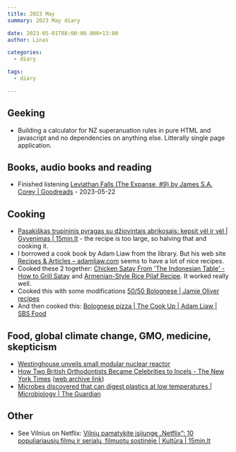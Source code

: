 ```yaml
---
title: 2023 May
summary: 2023 May diary

date: 2023-05-01T08:00:00.000+13:00
author: Linas

categories:
  - diary

tags:
  - diary

---
```


## Geeking

* Building a calculator for NZ superanuation rules in pure HTML and javascript and no dependencies on anything else. Litterally single page application.

## Books, audio books and reading

* Finished listening [Leviathan Falls (The Expanse, #9) by James S.A. Corey | Goodreads](https://www.goodreads.com/book/show/28335699-leviathan-falls) - 2023-05-22

## Cooking

* [Pasakiškas trupininis pyragas su džiovintais abrikosais: kepsit vėl ir vėl | Gyvenimas | 15min.lt](https://www.15min.lt/gyvenimas/naujiena/maistas/pasakiskas-trupininis-pyragas-su-dziovintais-abrikosais-kepsit-vel-ir-vel-1632-2039168) - the recipe is too large, so halving that and cooking it.
* I borrowed a cook book by Adam Liaw from the library. But his web site [Recipes & Articles – adamliaw.com](https://adamliaw.com/recipes-articles/) seems to have a lot of nice recipes.
* Cooked these 2 together: [Chicken Satay From 'The Indonesian Table' - How to Grill Satay](https://food52.com/recipes/89104-chicken-satay-from-the-indonesian-table) and [Armenian-Style Rice Pilaf Recipe](https://www.seriouseats.com/rice-pilaf-recipe-5509610). It worked really well.
* Cooked this with some modifications [50/50 Bolognese | Jamie Oliver recipes](https://www.jamieoliver.com/recipes/beef-recipes/50-50-bolognese/)
* And then cooked this: [Bolognese pizza | The Cook Up | Adam Liaw | SBS Food](https://www.sbs.com.au/food/recipes/bolognese-pizza)

## Food, global climate change, GMO, medicine, skepticism

* [Westinghouse unveils small modular nuclear reactor](https://news.yahoo.com/westinghouse-unveils-small-modular-nuclear-131630405.html)
* [How Two British Orthodontists Became Celebrities to Incels - The New York Times](http://web.archive.org/web/20230418162817/https://www.nytimes.com/2020/08/20/magazine/teeth-mewing-incels.html) ([web archive link](http://web.archive.org/web/20230418162817/https://www.nytimes.com/2020/08/20/magazine/teeth-mewing-incels.html))
* [Microbes discovered that can digest plastics at low temperatures | Microbiology | The Guardian](https://www.theguardian.com/science/2023/may/10/microbes-digest-plastics-low-temperatures-recycling)


## Other

* See Vilnius on Netflix: [Vilnių pamatykite įsijungę „Netflix“: 10 populiariausių filmų ir serialų, filmuotų sostinėje | Kultūra | 15min.lt](https://www.15min.lt/kultura/naujiena/kinas/vilniu-pamatykite-isijunge-netflix-10-populiariausiu-filmu-ir-serialu-filmuotu-sostineje-4-2048666?utm_source=pocket_saves)
